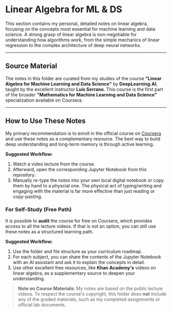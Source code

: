 # Linear Algebra for ML & DS

This section contains my personal, detailed notes on linear algebra, focusing on the concepts most essential for machine learning and data science. A strong grasp of linear algebra is non-negotiable for understanding how algorithms work, from the simple mechanics of linear regression to the complex architecture of deep neural networks.

-----

## Source Material

The notes in this folder are curated from my studies of the course **"Linear Algebra for Machine Learning and Data Science"** by **DeepLearning.AI**, taught by the excellent instructor **Luis Serrano**. This course is the first part of the broader **"Mathematics for Machine Learning and Data Science"** specialization available on Coursera.

-----

## How to Use These Notes

My primary recommendation is to enroll in the official course on [Coursera](https://www.coursera.org/learn/linear-algebra-machine-learning) and use these notes as a complementary resource. The best way to build deep understanding and long-term memory is through active learning.

**Suggested Workflow:**

1.  Watch a video lecture from the course.
2.  Afterward, open the corresponding Jupyter Notebook from this repository.
3.  Manually re-type the notes into your own local digital notebook or copy them by hand to a physcial one. The physical act of typing/writing and engaging with the material is far more effective than just reading or copy-pasting.

### For Self-Study (Free Path)

It is possible to **audit** the course for free on Coursera, which provides access to all the lecture videos. If that is not an option, you can still use these notes as a structured learning path.

**Suggested Workflow:**

1.  Use the folder and file structure as your curriculum roadmap.
2.  For each subject, you can share the contents of the Jupyter Notebook with an AI assistant and ask it to explain the concepts in detail.
3.  Use other excellent free resources, like **Khan Academy's** videos on linear algebra, as a supplementary source to deepen your understanding.

> **Note on Course Materials:** My notes are based on the public lecture videos. To respect the course's copyright, this folder does **not** include any of the graded materials, such as my completed assignments or official lab documents.
